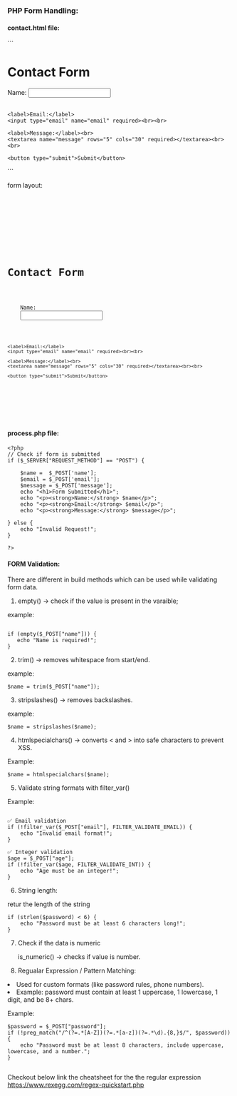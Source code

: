 <h3> PHP Form Handling: </h3>

<h4> contact.html file: </h4>
 ```
<!DOCTYPE html>
<html>
<head>
  <meta charset="UTF-8">
  <title>PHP Form Handling</title>
</head>
<body>
  <h1>Contact Form</h1>
  <form action="process.php" method="POST">
    <label>Name:</label>
    <input type="text" name="name" required><br><br>

    <label>Email:</label>
    <input type="email" name="email" required><br><br>

    <label>Message:</label><br>
    <textarea name="message" rows="5" cols="30" required></textarea><br><br>

    <button type="submit">Submit</button>
  </form>
</body>
</html>
```

form layout:

<code>
<!DOCTYPE html>
<html>
<head>
  <meta charset="UTF-8">
  <title>PHP Form Handling</title>
</head>
<body>
  <h1>Contact Form</h1>
  <form action="process.php" method="POST">
    <label>Name:</label>
    <input type="text" name="name" required><br><br>

    <label>Email:</label>
    <input type="email" name="email" required><br><br>

    <label>Message:</label><br>
    <textarea name="message" rows="5" cols="30" required></textarea><br><br>

    <button type="submit">Submit</button>
  </form>
</body>
</html>
</code>

 
<h4> process.php file: </h4>

```
<?php
// Check if form is submitted
if ($_SERVER["REQUEST_METHOD"] == "POST") {
 
    $name =  $_POST['name'];
    $email = $_POST['email'];
    $message = $_POST['message'];
    echo "<h1>Form Submitted</h1>";
    echo "<p><strong>Name:</strong> $name</p>";
    echo "<p><strong>Email:</strong> $email</p>";
    echo "<p><strong>Message:</strong> $message</p>";

} else {
    echo "Invalid Request!";
}

?>
```



<h4> FORM Validation: </h4>

There are different in build methods which can be used while validating form data.

1) empty() → check if the value is present in the varaible;

example: 

 ```

if (empty($_POST["name"])) {
    echo "Name is required!";
}

```
 

2) trim() → removes whitespace from start/end.

example:
```
$name = trim($_POST["name"]);
```

3) stripslashes() → removes backslashes.

example: 
```
$name = stripslashes($name);
```

4) htmlspecialchars() → converts < and > into safe characters to prevent XSS.

Example: 
```
$name = htmlspecialchars($name);
```

5) Validate string formats with filter_var()

Example:
``` 

✅ Email validation
if (!filter_var($_POST["email"], FILTER_VALIDATE_EMAIL)) {
    echo "Invalid email format!";
}

✅ Integer validation
$age = $_POST["age"];
if (!filter_var($age, FILTER_VALIDATE_INT)) {
    echo "Age must be an integer!";
}

```

6) String length:

retur the length of the string

```
if (strlen($password) < 6) {
    echo "Password must be at least 6 characters long!";
}
```
7) Check if the data is numeric

   is_numeric() → checks if value is number.
  
8) Regualar Expression / Pattern Matching:

<li> Used for custom formats (like password rules, phone numbers). </li>

<li> Example: password must contain at least 1 uppercase, 1 lowercase, 1 digit, and be 8+ chars. </li>

Example: 
```
$password = $_POST["password"];
if (!preg_match("/^(?=.*[A-Z])(?=.*[a-z])(?=.*\d).{8,}$/", $password)) {
    echo "Password must be at least 8 characters, include uppercase, lowercase, and a number.";
}


```
Checkout below link the cheatsheet for the the regular expression
https://www.rexegg.com/regex-quickstart.php
